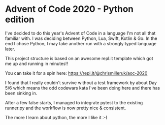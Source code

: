 # Advent of Code 2020 - Python edition

I've decided to do this year's Advent of Code in a language I'm not all that familiar with. 
I was deciding between Python, Lua, Swift, Kotlin & Go. In the end I chose Python, I may take another run with a strongly typed language later.

This project structure is based on an awesome repl.it template which got me up and running in minutes!!

You can take it for a spin here: https://repl.it/@chrismilleruk/aoc-2020

I found that I really couldn't survive without a test framework by about Day 5/6 which means the odd codewars kata I've been doing here and there has been sinking in.

After a few false starts, I managed to integrate pytest to the existing runner.py and the workflow is now pretty nice & consistent.

The more I learn about python, the more I like it :-)
